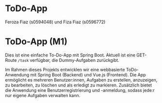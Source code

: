 # ToDo-App
Feroza Fiaz (s0594048) und Fiza Fiaz (s0596772)

# ToDo-App (M1)
Dies ist eine einfache To-Do-App mit Spring Boot.
Aktuell ist eine GET-Route `/task` verfügbar, die Dummy-Aufgaben zurückgibt.


Im Rahmen dieses Projekts entwicklen wir eine webbasierte ToDo-Anwendung mit Spring Boot (Backend) und Vue.js (Frontend).
Die App ermöglicht es mehreren Benutzer:innen, Aufgaben zu erstellen, anzuzeigen, zu bearbeiten, zu löschen und als erledigt zu markieren.
Zusätzlich bietet die Anwendung eine Benutzerregistrierung und -anmeldung, sodass jede:r nur eigene Aufgaben verwalten kann.

